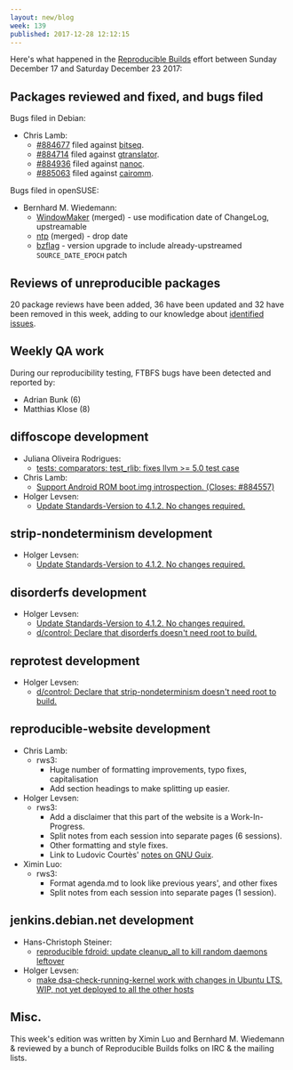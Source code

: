 ```yaml
---
layout: new/blog
week: 139
published: 2017-12-28 12:12:15
---
```


Here's what happened in the [Reproducible
Builds](https://reproducible-builds.org) effort between Sunday December 17 and
Saturday December 23 2017:


Packages reviewed and fixed, and bugs filed
-------------------------------------------

Bugs filed in Debian:

* Chris Lamb:
    * [#884677](https://bugs.debian.org/884677) filed against [bitseq](https://tracker.debian.org/pkg/bitseq).
    * [#884714](https://bugs.debian.org/884714) filed against [gtranslator](https://tracker.debian.org/pkg/gtranslator).
    * [#884936](https://bugs.debian.org/884936) filed against [nanoc](https://tracker.debian.org/pkg/nanoc).
    * [#885063](https://bugs.debian.org/885063) filed against [cairomm](https://tracker.debian.org/pkg/cairomm).

Bugs filed in openSUSE:

* Bernhard M. Wiedemann:
  * [WindowMaker](https://build.opensuse.org/request/show/558817) (merged) -
    use modification date of ChangeLog, upstreamable
  * [ntp](https://build.opensuse.org/request/show/559102) (merged) - drop date
  * [bzflag](https://build.opensuse.org/request/show/559126) - version upgrade
    to include already-upstreamed `SOURCE_DATE_EPOCH` patch


Reviews of unreproducible packages
----------------------------------

20 package reviews have been added, 36 have been updated and 32 have been removed in this week,
adding to our knowledge about [identified issues](https://tests.reproducible-builds.org/debian/index_issues.html).


Weekly QA work
--------------

During our reproducibility testing, FTBFS bugs have been detected and reported by:

 - Adrian Bunk (6)
 - Matthias Klose (8)


diffoscope development
----------------------

- Juliana Oliveira Rodrigues:
    - [tests: comparators: test\_rlib: fixes llvm >= 5.0 test case](https://salsa.debian.org/reproducible-builds/diffoscope/commit/f4e50d7)
- Chris Lamb:
    - [Support Android ROM boot.img introspection. (Closes: #884557)](https://salsa.debian.org/reproducible-builds/diffoscope/commit/18364f4)
- Holger Levsen:
    - [Update Standards-Version to 4.1.2. No changes required.](https://salsa.debian.org/reproducible-builds/diffoscope/commit/f8adedc)


strip-nondeterminism development
--------------------------------

- Holger Levsen:
    - [Update Standards-Version to 4.1.2. No changes required.](https://salsa.debian.org/reproducible-builds/strip-nondeterminism.git/commit/?id=c86804f)


disorderfs development
----------------------

- Holger Levsen:
    - [Update Standards-Version to 4.1.2. No changes required.](https://salsa.debian.org/reproducible-builds/disorderfs.git/commit/?id=e75793e)
    - [d/control: Declare that disorderfs doesn't need root to build.](https://salsa.debian.org/reproducible-builds/disorderfs.git/commit/?id=679c675)


reprotest development
---------------------

- Holger Levsen:
    - [d/control: Declare that strip-nondeterminism doesn't need root to build.](https://salsa.debian.org/reproducible-builds/reprotest.git/commit/?id=1836b1f)


reproducible-website development
--------------------------------

- Chris Lamb:
  - rws3:
    - Huge number of formatting improvements, typo fixes, capitalisation
    - Add section headings to make splitting up easier.
- Holger Levsen:
  - rws3:
    - Add a disclaimer that this part of the website is a Work-In-Progress.
    - Split notes from each session into separate pages (6 sessions).
    - Other formatting and style fixes.
    - Link to Ludovic Courtès' [notes on GNU
      Guix](https://www.gnu.org/software/guix/blog/2017/reproducible-builds-a-status-update/).
- Ximin Luo:
  - rws3:
    - Format agenda.md to look like previous years', and other fixes
    - Split notes from each session into separate pages (1 session).


jenkins.debian.net development
------------------------------

- Hans-Christoph Steiner:
    - [reproducible fdroid: update cleanup\_all to kill random daemons leftover](https://anonscm.debian.org/git/qa/jenkins.debian.net.git/commit/?id=874ff3e9)
- Holger Levsen:
    - [make dsa-check-running-kernel work with changes in Ubuntu LTS. WIP, not yet deployed to all the other hosts](https://anonscm.debian.org/git/qa/jenkins.debian.net.git/commit/?id=dd9b5305)


Misc.
-----

This week's edition was written by Ximin Luo and Bernhard M. Wiedemann &
reviewed by a bunch of Reproducible Builds folks on IRC & the mailing lists.
